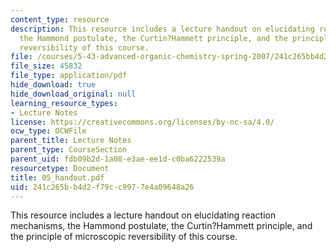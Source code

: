 ```yaml
---
content_type: resource
description: This resource includes a lecture handout on elucidating reaction mechanisms,
  the Hammond postulate, the Curtin?Hammett principle, and the principle of microscopic
  reversibility of this course.
file: /courses/5-43-advanced-organic-chemistry-spring-2007/241c265bb4d2f79cc9977e4a09648a26_05_handout.pdf
file_size: 45832
file_type: application/pdf
hide_download: true
hide_download_original: null
learning_resource_types:
- Lecture Notes
license: https://creativecommons.org/licenses/by-nc-sa/4.0/
ocw_type: OCWFile
parent_title: Lecture Notes
parent_type: CourseSection
parent_uid: fdb09b2d-1a08-e3ae-ee1d-c0ba6222539a
resourcetype: Document
title: 05_handout.pdf
uid: 241c265b-b4d2-f79c-c997-7e4a09648a26
---
```

This resource includes a lecture handout on elucidating reaction mechanisms, the Hammond postulate, the Curtin?Hammett principle, and the principle of microscopic reversibility of this course.